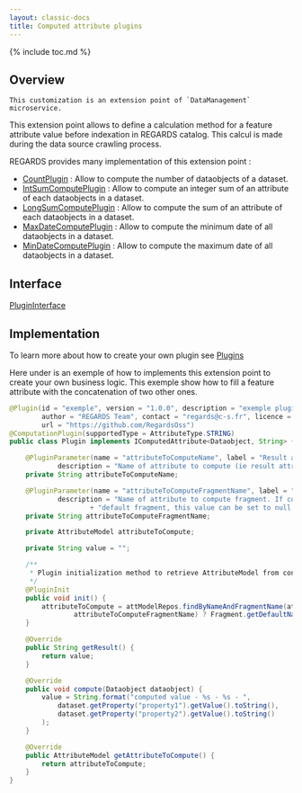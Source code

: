 ```yaml
---
layout: classic-docs
title: Computed attribute plugins
---
```


{% include toc.md %}

## Overview

    This customization is an extension point of `DataManagement` microservice.

This extension point allows to define a calculation method for a feature attribute value before indexation in REGARDS catalog.
This calcul is made during the data source crawling process.

REGARDS provides many implementation of this extension point :
 - [CountPlugin](https://github.com/RegardsOss/regards-dam/blob/master/dam/dam-plugins/src/main/java/fr/cnes/regards/modules/dam/plugin/entities/CountPlugin.java) : Allow to compute the number of dataobjects of a dataset.
 - [IntSumComputePlugin](https://github.com/RegardsOss/regards-dam/blob/master/dam/dam-plugins/src/main/java/fr/cnes/regards/modules/dam/plugin/entities/IntSumComputePlugin.java) : Allow to compute an integer sum of an attribute of each dataobjects in a dataset.
 - [LongSumComputePlugin](https://github.com/RegardsOss/regards-dam/blob/master/dam/dam-plugins/src/main/java/fr/cnes/regards/modules/dam/plugin/entities/LongSumComputePlugin.java) : Allow to compute the sum of an attribute of each dataobjects in a dataset.
 - [MaxDateComputePlugin](https://github.com/RegardsOss/regards-dam/blob/master/dam/dam-plugins/src/main/java/fr/cnes/regards/modules/dam/plugin/entities/MaxDateComputePlugin.java) : Allow to compute the minimum date of all dataobjects in a dataset.
 - [MinDateComputePlugin](https://github.com/RegardsOss/regards-dam/blob/master/dam/dam-plugins/src/main/java/fr/cnes/regards/modules/dam/plugin/entities/MinDateComputePlugin.java) : Allow to compute the maximum date of all dataobjects in a dataset.

## Interface

   [PluginInterface](https://github.com/RegardsOss/regards-dam/blob/master/.../IInterface.java)

## Implementation

To learn more about how to create your own plugin see [Plugins](/development/framework/modules/plugins/)

Here under is an exemple of how to implements this extension point to create your own business logic.
This exemple show how to fill a feature attribute with the concatenation of two other ones.

```java
@Plugin(id = "exemple", version = "1.0.0", description = "exemple plugin",
        author = "REGARDS Team", contact = "regards@c-s.fr", licence = "LGPLv3.0", owner = "CSSI",
        url = "https://github.com/RegardsOss")
@ComputationPlugin(supportedType = AttributeType.STRING)
public class Plugin implements IComputedAttribute<Dataobject, String> {

    @PluginParameter(name = "attributeToComputeName", label = "Result attribute name",
            description = "Name of attribute to compute (ie result attribute).", unconfigurable = true)
    private String attributeToComputeName;

    @PluginParameter(name = "attributeToComputeFragmentName", label = "Result fragment name",
            description = "Name of attribute to compute fragment. If computed attribute belongs to "
                    + "default fragment, this value can be set to null.", optional = true, unconfigurable = true)
    private String attributeToComputeFragmentName;

    private AttributeModel attributeToCompute;

    private String value = "";

    /**
     * Plugin initialization method to retrieve AttributeModel from configuration
     */
    @PluginInit
    public void init() {
        attributeToCompute = attModelRepos.findByNameAndFragmentName(attributeToComputeName, Strings.isNullOrEmpty(
                attributeToComputeFragmentName) ? Fragment.getDefaultName() : attributeToComputeFragmentName);
    }

    @Override
    public String getResult() {
        return value;
    }

    @Override
    public void compute(Dataobject dataobject) {
        value = String.format("computed value - %s - %s - ",
            dataset.getProperty("property1").getValue().toString(),
            dataset.getProperty("property2").getValue().toString()
        );
    }

    @Override
    public AttributeModel getAttributeToCompute() {
        return attributeToCompute;
    }
}
```
